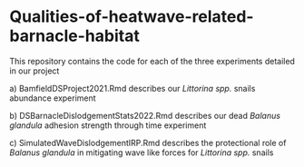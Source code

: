 # Qualities-of-heatwave-related-barnacle-habitat

This repository contains the code for each of the three experiments detailed in our project
 
  a) BamfieldDSProject2021.Rmd describes our _Littorina spp._ snails abundance experiment
  
  b) DSBarnacleDislodgementStats2022.Rmd describes our dead _Balanus glandula_ adhesion strength through time experiment
  
  c) SimulatedWaveDislodgementIRP.Rmd describes the protectional role of _Balanus glandula_ in mitigating wave like forces for _Littorina spp._ snails 

